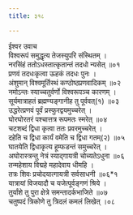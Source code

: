 ```yaml
---
title: ३१८

---
```

ईश्वर उवाच  
विश्वरूपं समुद्धृत्य तेजस्युपरि संस्थितम् ।  
नरसिंहं ततोऽधस्तात्कृतान्तं तदधो न्यसेत् ॥०१  
प्रणवं तदधःकृत्वा ऊहकं तदधः पुनः ।  
अंशुमान् विश्वमूर्तिस्थं कण्ठोष्ठप्रणवादिकम् ॥०२  
नमोऽन्तः स्याच्चतुर्वर्णो विश्वरूपञ्च कारणम् ।  
सूर्यमात्राहतं ब्रह्मण्यङ्गानीह तु पूर्ववत्(१) ॥०३  
उद्धरेत्प्रणवं पूर्वं प्रस्फुरद्वयमुच्चरेत् ।  
घोरघोरतरं पश्चात्तत्र रूपमतः स्मरेत् ॥०४  
चटशब्दं द्विधा कृत्वा ततः प्रवरमुच्चरेत् ।  
दहेति च द्विधा कार्यं वमेति च द्विधा गतम्(२) ॥०५  
घातयेति द्विधाकृत्य हूम्फडन्तं समुच्चरेत् ।  
अघोरास्त्रन्तु नेत्रं स्याद्गायत्री चोच्यतेऽधुना ॥०६  
तन्महेशाय विद्महे महादेवाय धीमहि ।  
तत्रः शिवः प्रचोदयात्गायत्री सर्वसाधनी ॥०६*१  
यात्रायां विजयादौ च यजेत्पूर्वङ्गणं श्रिये ।  
तुर्यांशे तु पुरा क्षेत्रे समन्तादर्कभाजिते ॥०७  
चतुष्पदं त्रिकोणे तु त्रिदलं कमलं लिखेत् ।०८